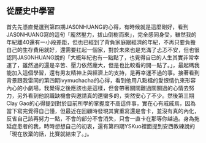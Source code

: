 ## 從歷史中學習
首先先憑直覺選到第四期JAS0NHUANG的心得，有時候就是這麼剛好，看到JAS0NHUANG寫的這句「龐然壓力，拔山倒樹而來」，完全感同身受，雖然我的年紀離40還有一小段差距，但也已經到了背負家庭跟經濟的年紀，不再只要負擔自己的生存費用就好，還需要扛起一個家，對於未來也是充滿了忐忑不安，但也很認同JAS0NHUANG說的「大概年紀也有一點點了，也覺得自已的人生其實非常幸運了，雖然過的還是辛苦、壓力依然龐大，但是也比較看的開一點了。」，最起碼我能加入這個學習，還有男友精神上與經濟上的支持，是再幸運不過的事。接著看到背景跟我雷同的第四期ivymuchacha的心得，看到他用八點檔的愛恨情仇來形容內心的小劇場，我覺得之後應該也是這樣，但會帶著關關難過關關過的心情去努力，另外看到他說職缺機會與邀請真的還蠻多的，突然安心了不少。然後第三期Clay Gao的心得提到對於目前所學的掌握度不高這件事，實在心有戚戚焉，因為當下寫完覺得自己懂，但最近在回顧時發現其實重寫還是會卡，並沒有真的內化，反省自己該再努力一點，不會的部分不會消失，只會一直卡在那等你越過。身為拖延症患者的我，時時想想自己的初衷，還有第四期YSKuo裡面提到安西教練說的「現在放棄的話，比賽就結束了。」。
